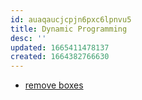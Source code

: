 ```yaml
---
id: auaqaucjcpjn6pxc6lpnvu5
title: Dynamic Programming
desc: ''
updated: 1665411478137
created: 1664382766630
---
```

- [remove boxes](https://leetcode.com/problems/remove-boxes/)